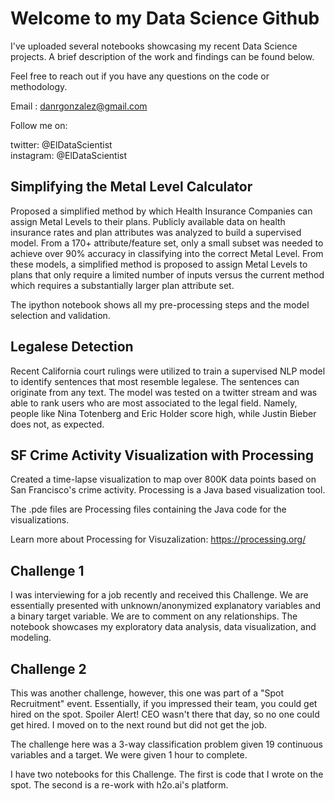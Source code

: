 # Welcome to my Data Science Github

I've uploaded several notebooks showcasing my recent Data Science projects. A brief description of the work and findings can be found below. 

Feel free to reach out if you have any questions on the code or methodology.

Email :    danrgonzalez@gmail.com

Follow me on:

twitter:   @ElDataScientist  
instagram: @ElDataScientist

## Simplifying the Metal Level Calculator

Proposed a simplified method by which Health Insurance Companies can assign Metal Levels to their plans. Publicly available data on health insurance rates and plan attributes was analyzed to build a supervised model. From a 170+ attribute/feature set, only a small subset was needed  to achieve over 90% accuracy in classifying into the correct Metal Level. From these models, a simplified method is proposed to assign Metal Levels to plans that only require a limited number of inputs versus the current method which requires a substantially larger plan attribute set.  

The ipython notebook shows all my pre-processing steps and the model selection and validation. 

## Legalese Detection

Recent California court rulings were utilized to train a supervised NLP model to identify sentences that most resemble legalese. The sentences can originate from any text. The model was tested on a twitter stream and was able to rank users who are most associated to the legal field. Namely, people like Nina Totenberg and Eric Holder score high, while Justin Bieber does not, as expected.

## SF Crime Activity Visualization with Processing

Created a time-lapse visualization to map over 800K data points based on San Francisco's crime activity. Processing is a Java based visualization tool.

The .pde files are Processing files containing the Java code for the visualizations. 

Learn more about Processing for Visuzalization: https://processing.org/

## Challenge 1

I was interviewing for a job recently and received this Challenge. We are essentially presented with unknown/anonymized explanatory variables and a binary target variable. We are to comment on any relationships. The notebook showcases my exploratory data analysis, data visualization, and modeling. 

## Challenge 2

This was another challenge, however, this one was part of a "Spot Recruitment" event. Essentially, if you impressed their team, you could get hired on the spot. Spoiler Alert! CEO wasn't there that day, so no one could get hired. I moved on to the next round but did not get the job.

The challenge here was a 3-way classification problem given 19 continuous variables and a target. We were given 1 hour to complete. 

I have two notebooks for this Challenge. The first is code that I wrote on the spot. The second is a re-work with h2o.ai's platform.
